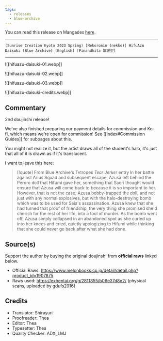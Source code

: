 ```yaml
---
tags:
  - releases
  - blue-archive
---
```

You can read this release on Mangadex [here](https://mangadex.org/title/3f8902e4-afb4-48f0-b1b2-e57a0b9519c4/blue-archive-hifuazu-daisuki).

---

`(Sunrise Creation Kyoto 2023 Spring) [Nekoromin (nekko)] HifuAzu Daisuki (Blue Archive) [English] [Pinandhita 論理型]`

---

![[hifuazu-daisuki-01.webp]]

![[hifuazu-daisuki-02.webp]]

![[hifuazu-daisuki-03.webp]]

![[hifuazu-daisuki-credits.webp]]

## Commentary

2nd doujinshi release!

We've also finished preparing our payment details for commission and Ko-fi, which means we're open for commission! See [[index#Commission Guides]] for subpages about this.

You might not realize it, but the artist draws all of the student's halo, it's just that all of it is drawn as if it's translucent.

I want to leave this here:

> [!quote] From Blue Archive's Tvtropes *Tear Jerker* entry 
> In her battle against Arius Squad and subsequent escape, Azusa left behind the Peroro doll that Hifumi gave her, something that Saori thought would ensure that Azusa will come back to because it is so important to her. However, that is not the case; Azusa bobby-trapped the doll, and not just with any normal explosives, but with the halo-destroying bomb which was to be used for Seia's assassination. Azusa knew that she had turned that proof of friendship, the very thing she promised she'd cherish for the rest of her life, into a tool of murder. As the bomb went off, Azusa simply collapsed in an abandoned spot as she curled up into her knees and cried, quietly apologizing to Hifumi while thinking that she could never go back after what she had done.

## Source(s)

Support the author by buying the original doujinshi from **official raws** linked below.

- Official Raws: https://www.melonbooks.co.jp/detail/detail.php?product_id=1907875
- Raws used: https://exhentai.org/g/2811855/b06e37d8e2/ (physical scans, uploaded by gdufs2016)

## Credits

- Translator: Shirayuri
- Proofreader: Thea
- Editor: Thea
- Typesetter: Thea
- Quality Checker: ADX_LMJ